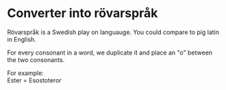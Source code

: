 # Converter into rövarspråk

Rövarspråk is a Swedish play on languauge. You could compare to pig latin in English.

For every consonant in a word, we duplicate it and place an "o" between the two consonants.

For example:  
Ester = Esostoteror
